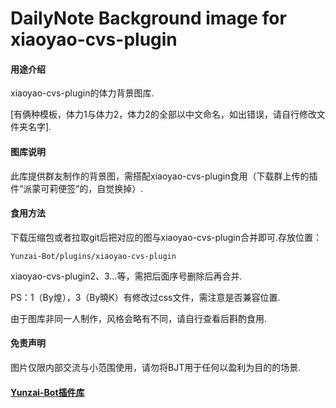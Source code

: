 # DailyNote Background image for xiaoyao-cvs-plugin

#### 用途介绍
xiaoyao-cvs-plugin的体力背景图库.

[有俩种模板，体力1与体力2，体力2的全部以中文命名，如出错误，请自行修改文件夹名字].

#### 图库说明
此库提供群友制作的背景图，需搭配xiaoyao-cvs-plugin食用（下载群上传的插件“派蒙可莉便签”的，自觉换掉）.

#### 食用方法
下载压缩包或者拉取git后把对应的图与xiaoyao-cvs-plugin合并即可.存放位置：

```
Yunzai-Bot/plugins/xiaoyao-cvs-plugin
```

xiaoyao-cvs-plugin2、3…等，需把后面序号删除后再合并.

PS：1（By煌），3（By曉K）有修改过css文件，需注意是否兼容位置.

由于图库非同一人制作，风格会略有不同，请自行查看后斟酌食用.

#### 免责声明
图片仅限内部交流与小范围使用，请勿将BJT用于任何以盈利为目的的场景.

#### [Yunzai-Bot插件库](https://github.com/HiArcadia/Yunzai-Bot-plugins-index)
